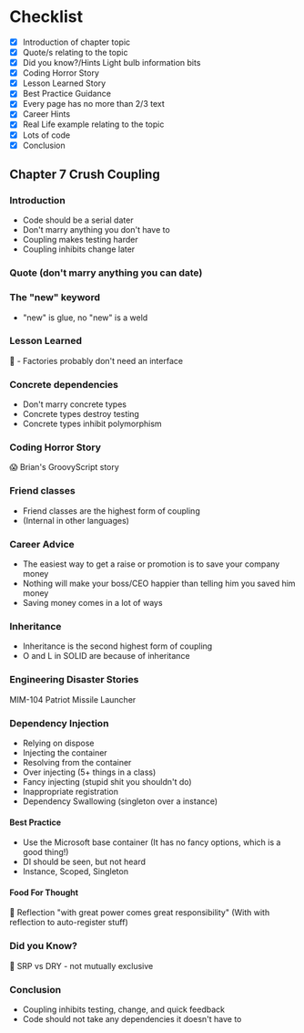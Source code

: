 # Checklist

- [x] Introduction of chapter topic
- [x] Quote/s relating to the topic
- [x] Did you know?/Hints Light bulb information bits
- [x] Coding Horror Story
- [x] Lesson Learned Story
- [x] Best Practice Guidance
- [x] Every page has no more than 2/3 text
- [x] Career Hints
- [x] Real Life example relating to the topic
- [x] Lots of code
- [x] Conclusion

## Chapter 7 Crush Coupling

### Introduction

- Code should be a serial dater
- Don't marry anything you don't have to
- Coupling makes testing harder
- Coupling inhibits change later

### Quote (don't marry anything you can date)

### The "new" keyword

- "new" is glue, no "new" is a weld

### Lesson Learned

:school: - Factories probably don't need an interface

### Concrete dependencies

- Don't marry concrete types
- Concrete types destroy testing
- Concrete types inhibit polymorphism

### Coding Horror Story

:scream: Brian's GroovyScript story

### Friend classes

- Friend classes are the highest form of coupling
- (Internal in other languages)

### Career Advice

- The easiest way to get a raise or promotion is to save your company money
- Nothing will make your boss/CEO happier than telling him you saved him money
- Saving money comes in a lot of ways

### Inheritance

- Inheritance is the second highest form of coupling
- O and L in SOLID are because of inheritance

### Engineering Disaster Stories

MIM-104 Patriot Missile Launcher

### Dependency Injection

- Relying on dispose  
- Injecting the container  
- Resolving from the container  
- Over injecting (5+ things in a class)
- Fancy injecting  (stupid shit you shouldn't do)
- Inappropriate registration
- Dependency Swallowing (singleton over a instance)

#### Best Practice

- Use the Microsoft base container
(It has no fancy options, which is a good thing!)
- DI should be seen, but not heard
- Instance, Scoped, Singleton

#### Food For Thought

:apple: Reflection "with great power comes great responsibility"
(With with reflection to auto-register stuff)

### Did you Know?

:thinking: SRP vs DRY - not mutually exclusive

### Conclusion

- Coupling inhibits testing, change, and quick feedback
- Code should not take any dependencies it doesn't have to
